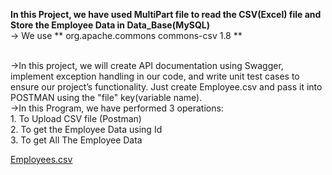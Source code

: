 **In this Project, we have used MultiPart file to read the CSV(Excel) file and Store the Employee Data in Data_Base(MySQL)** <br>
-> We use **
        <dependency>
	  <groupId>org.apache.commons</groupId>
		<artifactId>commons-csv</artifactId>
		 <version>1.8</version>
	 </dependency> **

<br>
->In this project, we will create API documentation using Swagger, implement exception handling in our code, and write unit test cases to ensure our project’s functionality. 
Just create Employee.csv and pass it into POSTMAN using the "file" key(variable name).
            
<br>
->In this Program, we have performed 3 operations:<br>
        1. To Upload CSV file (Postman) <br>
        2. To get the Employee Data using Id <br>
        3. To get All The Employee Data 


[Employees.csv](https://github.com/user-attachments/files/15847910/Employees.csv)

